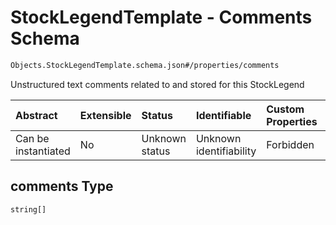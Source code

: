 # StockLegendTemplate - Comments Schema

```txt
Objects.StockLegendTemplate.schema.json#/properties/comments
```

Unstructured text comments related to and stored for this StockLegend

| Abstract            | Extensible | Status         | Identifiable            | Custom Properties | Additional Properties | Access Restrictions | Defined In                                                                                            |
| :------------------ | :--------- | :------------- | :---------------------- | :---------------- | :-------------------- | :------------------ | :---------------------------------------------------------------------------------------------------- |
| Can be instantiated | No         | Unknown status | Unknown identifiability | Forbidden         | Allowed               | none                | [StockLegendTemplate.schema.json*](../objects/StockLegendTemplate.schema.json "open original schema") |

## comments Type

`string[]`
